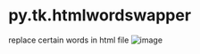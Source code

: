 # py.tk.htmlwordswapper
replace certain words in html file
![image](https://github.com/user-attachments/assets/7c416697-f022-46e4-a9b3-af6a98a6279d)
